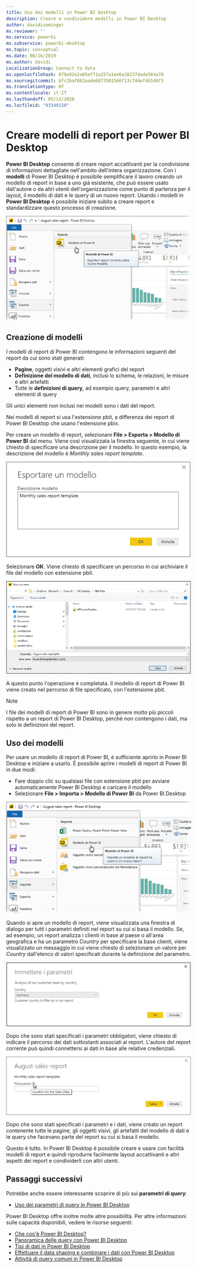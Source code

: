 ```yaml
---
title: Uso dei modelli in Power BI Desktop
description: Creare e condividere modelli in Power BI Desktop
author: davidiseminger
ms.reviewer: ''
ms.service: powerbi
ms.subservice: powerbi-desktop
ms.topic: conceptual
ms.date: 08/16/2019
ms.author: davidi
LocalizationGroup: Connect to data
ms.openlocfilehash: 878e82e2a65ef71a257a1ee6a28237dade564a78
ms.sourcegitcommit: bfc2baf862aade6873501566f13c744efdd146f3
ms.translationtype: HT
ms.contentlocale: it-IT
ms.lasthandoff: 05/13/2020
ms.locfileid: "83349150"
---
```

# <a name="create-report-templates-for-power-bi-desktop"></a>Creare modelli di report per Power BI Desktop

**Power BI Desktop** consente di creare report accattivanti per la condivisione di informazioni dettagliate nell'ambito dell'intera organizzazione. Con i **modelli** di Power BI Desktop è possibile semplificare il lavoro creando un modello di report in base a uno già esistente, che può essere usato dall'autore o da altri utenti dell'organizzazione come punto di partenza per il layout, il modello di dati e le query di un nuovo report. Usando i modelli in **Power BI Desktop** è possibile iniziare subito a creare report e standardizzare questo processo di creazione.

![Esportare un report come modello](media/desktop-templates/desktop-templates-01.png)

## <a name="creating-templates"></a>Creazione di modelli

I modelli di report di Power BI contengono le informazioni seguenti del report da cui sono stati generati:

* **Pagine**, oggetti visivi e altri elementi grafici del report
* **Definizione del modello di dati**, inclusi lo schema, le relazioni, le misure e altri artefatti
* Tutte le **definizioni di query**, ad esempio query, parametri e altri elementi di query

Gli unici elementi *non* inclusi nei modelli sono i dati del report. 

Nei modelli di report si usa l'estensione pbit, a differenza dei report di Power BI Desktop che usano l'estensione pbix. 

Per creare un modello di report, selezionare **File > Esporta > Modello di Power BI** dal menu. Viene così visualizzata la finestra seguente, in cui viene chiesto di specificare una descrizione per il modello. In questo esempio, la descrizione del modello è *Monthly sales report template.*

![Finestra di dialogo per l'esportazione della descrizione del modello](media/desktop-templates/desktop-templates-02.png)

Selezionare **OK**. Viene chiesto di specificare un percorso in cui archiviare il file del modello con estensione pbit.

![Posizione del modello](media/desktop-templates/desktop-templates-03.png)

A questo punto l'operazione è completata. Il modello di report di Power BI viene creato nel percorso di file specificato, con l'estensione pbit.

> [!NOTE]
> I file dei modelli di report di Power BI sono in genere molto più piccoli rispetto a un report di Power BI Desktop, perché non contengono i dati, ma solo le definizioni del report. 

## <a name="using-templates"></a>Uso dei modelli

Per usare un modello di report di Power BI, è sufficiente aprirlo in Power BI Desktop e iniziare a usarlo. È possibile aprire i modelli di report di Power BI in due modi:

* Fare doppio clic su qualsiasi file con estensione pbit per avviare automaticamente Power BI Desktop e caricare il modello
* Selezionare **File > Importa > Modello di Power BI** da Power BI Desktop

![Importare un modello](media/desktop-templates/desktop-templates-04.png)

Quando si apre un modello di report, viene visualizzata una finestra di dialogo per tutti i parametri definiti nel report su cui si basa il modello. Se, ad esempio, un report analizza i clienti in base al paese o all'area geografica e ha un parametro *Country* per specificare la base clienti, viene visualizzato un messaggio in cui viene chiesto di selezionare un valore per *Country* dall'elenco di valori specificati durante la definizione del parametro. 

![Specificare i parametri per un modello](media/desktop-templates/desktop-templates-05a.png)

Dopo che sono stati specificati i parametri obbligatori, viene chiesto di indicare il percorso dei dati sottostanti associati al report. L'autore del report corrente può quindi connettersi ai dati in base alle relative credenziali.

![Specificare il percorso dei dati per un modello](media/desktop-templates/desktop-templates-05.png)

Dopo che sono stati specificati i parametri e i dati, viene creato un report contenente tutte le pagine, gli oggetti visivi, gli artefatti del modello di dati e le query che facevano parte del report su cui si basa il modello. 

Questo è tutto. In Power BI Desktop è possibile creare e usare con facilità modelli di report e quindi riprodurre facilmente layout accattivanti e altri aspetti dei report e condividerli con altri utenti.

## <a name="next-steps"></a>Passaggi successivi
Potrebbe anche essere interessante scoprire di più sui **parametri di query**:
* [Uso dei parametri di query in Power BI Desktop](https://docs.microsoft.com/power-query/power-query-query-parameters)

Power BI Desktop offre inoltre molte altre possibilità. Per altre informazioni sulle capacità disponibili, vedere le risorse seguenti:

* [Che cos'è Power BI Desktop?](../fundamentals/desktop-what-is-desktop.md)
* [Panoramica delle query con Power BI Desktop](../transform-model/desktop-query-overview.md)
* [Tipi di dati in Power BI Desktop](../connect-data/desktop-data-types.md)
* [Effettuare il data shaping e combinare i dati con Power BI Desktop](../connect-data/desktop-shape-and-combine-data.md)
* [Attività di query comuni in Power BI Desktop](../transform-model/desktop-common-query-tasks.md)    

